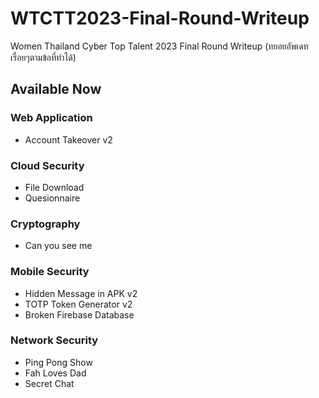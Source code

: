 # WTCTT2023-Final-Round-Writeup
Women Thailand Cyber Top Talent 2023 Final Round Writeup
(ทยอยอัพเดทเรื่อยๆตามข้อที่ทำได้)

## Available Now

### Web Application
- Account Takeover v2

### Cloud Security
- File Download
- Quesionnaire

### Cryptography
- Can you see me

### Mobile Security
- Hidden Message in APK v2
- TOTP Token Generator v2
- Broken Firebase Database

### Network Security
- Ping Pong Show
- Fah Loves Dad
- Secret Chat
